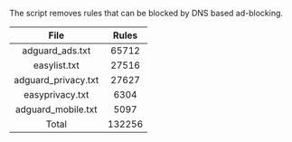 The script removes rules that can be blocked by DNS based ad-blocking.


| File | Rules |
|:----:|:-----:|
| adguard_ads.txt | 65712 |
| easylist.txt | 27516 |
| adguard_privacy.txt | 27627 |
| easyprivacy.txt | 6304 |
| adguard_mobile.txt | 5097 |
| Total | 132256 |